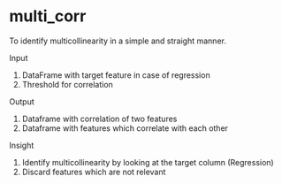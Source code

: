 <h1>multi_corr</h1>
<p>To identify multicollinearity in a simple and straight manner.</p>

Input
1. DataFrame with target feature in case of regression
2. Threshold for correlation

Output
1. Dataframe with correlation of two features
2. Dataframe with features which correlate with each other

Insight
1. Identify multicollinearity by looking at the target column (Regression) 
2. Discard features which are not relevant

